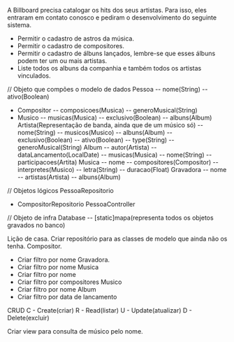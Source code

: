 A Billboard precisa catalogar os hits dos seus artistas. Para isso, eles entraram em
contato conosco e pediram o desenvolvimento do seguinte sistema.
- Permitir o cadastro de astros da música.
- Permitir o cadastro de compositores.
- Permitir o cadastro de álbuns lançados, lembre-se que esses álbuns podem ter um ou mais artistas.
- Liste todos os albuns da companhia e também todos os artistas vinculados.

// Objeto que compões o modelo de dados
Pessoa
  -- nome(String)
  -- ativo(Boolean)
  - Compositor
    -- composicoes(Musica)
    -- generoMusical(String)
  - Musico
    -- musicas(Musica)
    -- exclusivo(Boolean)
    -- albuns(Album)
Artista(Representação de banda, ainda que de um músico só)
  -- nome(String)
  -- musicos(Musico)
  -- albuns(Album)
  -- exclusivo(Boolean)
  -- ativo(Boolean)
  -- type(String)
  -- generoMusical(String)
Album
  -- autor(Artista)
  -- dataLancamento(LocalDate)
  -- musicas(Musica)
  -- nome(String)
  -- participacoes(Artita)
Musica
  -- nome
  -- compositores(Compositor)
  -- interpretes(Musico)
  -- letra(String)
  -- duracao(Float)
Gravadora
  -- nome
  -- artistas(Artista)
  -- albuns(Album)

// Objetos lógicos
PessoaRepositorio
 - CompositorRepositorio
PessoaController

// Objeto de infra
Database
  -- [static]mapa(representa todos os objetos gravados no banco)


Lição de casa.
Criar repositório para as classes de modelo que ainda não os tenha.
Compositor.
 - Criar filtro por nome
Gravadora.
 - Criar filtro por nome
Musica
 - Criar filtro por nome
 - Criar filtro por compositores
Musico
 - Criar filtro por nome
Album
 - Criar filtro por data de lancamento

CRUD
C - Create(criar)
R - Read(listar)
U - Update(atualizar)
D - Delete(excluir)

Criar view para consulta de músico pelo nome.
